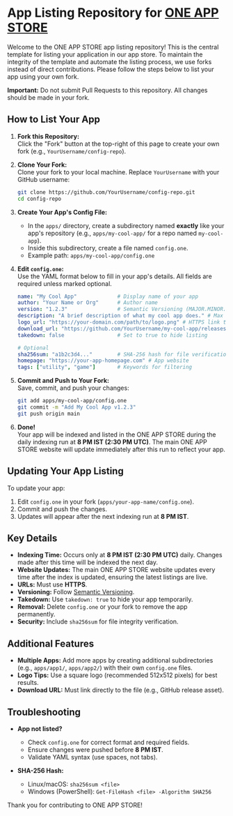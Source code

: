# App Listing Repository for [ONE APP STORE](https://www.oas-skyious.github.io)

Welcome to the ONE APP STORE app listing repository! This is the central template for listing your application in our app store. To maintain the integrity of the template and automate the listing process, we use forks instead of direct contributions. Please follow the steps below to list your app using your own fork.

**Important:** Do not submit Pull Requests to this repository. All changes should be made in your fork.

## How to List Your App

1. **Fork this Repository:**  
   Click the "Fork" button at the top-right of this page to create your own fork (e.g., `YourUsername/config-repo`).

2. **Clone Your Fork:**  
   Clone your fork to your local machine. Replace `YourUsername` with your GitHub username:
   ```bash
   git clone https://github.com/YourUsername/config-repo.git
   cd config-repo
   ```

3. **Create Your App's Config File:**  
   - In the `apps/` directory, create a subdirectory named **exactly** like your app's repository (e.g., `apps/my-cool-app/` for a repo named `my-cool-app`).  
   - Inside this subdirectory, create a file named `config.one`.  
   - Example path: `apps/my-cool-app/config.one`

4. **Edit `config.one`:**  
   Use the YAML format below to fill in your app's details. All fields are required unless marked optional.
   ```yaml
   name: "My Cool App"             # Display name of your app
   author: "Your Name or Org"      # Author name
   version: "1.2.3"                # Semantic Versioning (MAJOR.MINOR.PATCH)
   description: "A brief description of what my cool app does." # Max 100 characters
   logo_url: "https://your-domain.com/path/to/logo.png" # HTTPS link to logo (PNG/JPG, max 512x512)
   download_url: "https://github.com/YourUsername/my-cool-app/releases/download/v1.2.3/my-cool-app.zip" # HTTPS link to file
   takedown: false                 # Set to true to hide listing

   # Optional
   sha256sum: "a1b2c3d4..."        # SHA-256 hash for file verification
   homepage: "https://your-app-homepage.com" # App website
   tags: ["utility", "game"]       # Keywords for filtering
   ```

5. **Commit and Push to Your Fork:**  
   Save, commit, and push your changes:
   ```bash
   git add apps/my-cool-app/config.one
   git commit -m "Add My Cool App v1.2.3"
   git push origin main
   ```

6. **Done!**  
   Your app will be indexed and listed in the ONE APP STORE during the daily indexing run at **8 PM IST (2:30 PM UTC)**. The main ONE APP STORE website will update immediately after this run to reflect your app.

## Updating Your App Listing

To update your app:
1. Edit `config.one` in your fork (`apps/your-app-name/config.one`).
2. Commit and push the changes.
3. Updates will appear after the next indexing run at **8 PM IST**.

## Key Details

- **Indexing Time:** Occurs only at **8 PM IST (2:30 PM UTC)** daily. Changes made after this time will be indexed the next day.
- **Website Updates:** The main ONE APP STORE website updates every time after the index is updated, ensuring the latest listings are live.
- **URLs:** Must use **HTTPS**.
- **Versioning:** Follow [Semantic Versioning](https://semver.org/).
- **Takedown:** Use `takedown: true` to hide your app temporarily.
- **Removal:** Delete `config.one` or your fork to remove the app permanently.
- **Security:** Include `sha256sum` for file integrity verification.

## Additional Features

- **Multiple Apps:** Add more apps by creating additional subdirectories (e.g., `apps/app1/`, `apps/app2/`) with their own `config.one` files.
- **Logo Tips:** Use a square logo (recommended 512x512 pixels) for best results.
- **Download URL:** Must link directly to the file (e.g., GitHub release asset).

## Troubleshooting

- **App not listed?**  
  - Check `config.one` for correct format and required fields.
  - Ensure changes were pushed before **8 PM IST**.
  - Validate YAML syntax (use spaces, not tabs).

- **SHA-256 Hash:**  
  - Linux/macOS: `sha256sum <file>`
  - Windows (PowerShell): `Get-FileHash <file> -Algorithm SHA256`

Thank you for contributing to ONE APP STORE!
